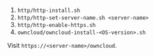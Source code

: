1. `http/http-install.sh`
1. `http/http-set-server-name.sh <server-name>`
1. `http/http-enable-https.sh`
1. `owncloud/owncloud-install-<OS-version>.sh`

Visit `https://<server-name>/owncloud`.
